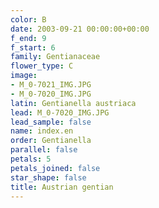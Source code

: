 ```yaml
---
color: B
date: 2003-09-21 00:00:00+00:00
f_end: 9
f_start: 6
family: Gentianaceae
flower_type: C
image:
- M_0-7021_IMG.JPG
- M_0-7020_IMG.JPG
latin: Gentianella austriaca
lead: M_0-7020_IMG.JPG
lead_sample: false
name: index.en
order: Gentianella
parallel: false
petals: 5
petals_joined: false
star_shape: false
title: Austrian gentian
---
```

